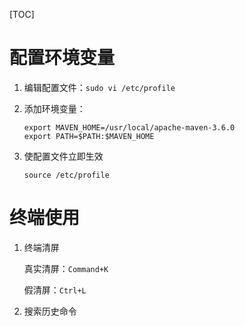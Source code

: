 [TOC]

# 配置环境变量

1. 编辑配置文件：`sudo vi /etc/profile`

2. 添加环境变量：

   ```shell
   export MAVEN_HOME=/usr/local/apache-maven-3.6.0
   export PATH=$PATH:$MAVEN_HOME
   ```

3. 使配置文件立即生效

   `source /etc/profile`

# 终端使用

1. 终端清屏

   真实清屏：`Command+K`

   假清屏：`Ctrl+L`

2. 搜索历史命令

   